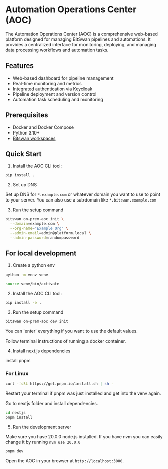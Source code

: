 # Automation Operations Center (AOC)

The Automation Operations Center (AOC) is a comprehensive web-based platform designed for managing BitSwan pipelines and automations. It provides a centralized interface for monitoring, deploying, and managing data processing workflows and automation tasks.

## Features

- Web-based dashboard for pipeline management
- Real-time monitoring and metrics
- Integrated authentication via Keycloak
- Pipeline deployment and version control
- Automation task scheduling and monitoring

## Prerequisites

- Docker and Docker Compose
- Python 3.10+
- [Bitswan workspaces](https://github.com/bitswan-space/bitswan-workspaces)

## Quick Start

1. Install the AOC CLI tool:

```bash
pip install .
```

2. Set up DNS

Set up DNS for `*.example.com` or whatever domain you want to use to point to your server.
You can also use a subdomain like `*.bitswan.example.com`

3. Run the setup command

```bash
bitswan on-prem-aoc init \
  --domain=example.com \
  --org-name="Example Org" \
  --admin-email=admin@platform.local \
  --admin-password=randompassword
```

## For local development

1. Create a python env

```bash
python -m venv venv
```

```bash
source venv/bin/activate
```

2. Install the AOC CLI tool:

```bash
pip install -e .
```

3. Run the setup command

```bash
bitswan on-prem-aoc dev init
```

You can 'enter' everything if you want to use the default values.

Follow terminal instructions of running a docker container.

4. Install next.js dependencies

install pnpm

### For Linux
```bash
curl -fsSL https://get.pnpm.io/install.sh | sh -
```

Restart your terminal if pnpm was just installed and get into the venv again.

Go to nextjs folder and install dependencies.

```bash
cd nextjs
pnpm install
```

5. Run the development server

Make sure you have 20.0.0 node.js installed. If you have nvm you can easily change it by running `nvm use 20.0.0`

```bash
pnpm dev
```

Open the AOC in your browser at `http://localhost:3000`.
